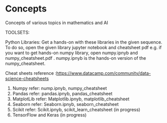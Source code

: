 # Concepts
Concepts of various topics in mathematics and AI

TOOLSETS:

Python Libraries:
Get a hands-on with these libraries in the given sequence. To do so, open the given library jupyter notebook and cheatsheet pdf e.g. if you want to get hands-on numpy library, open numpy.ipnyb and numpy_cheatsheet.pdf  . numpy.ipnyb is the hands-on version of the numpy_cheatsheet.

Cheat sheets reference :https://www.datacamp.com/community/data-science-cheatsheets

1. Numpy 
refer: nump.ipnyb, numpy_cheatsheet
2. Pandas
refer: pandas.ipnyb, pandas_cheatsheet
3. MatplotLib 
refer: Matplotlib.ipnyb, matplotlib_cheatsheet
4. Seaborn 
refer: Seaborn.ipnyb, seaborn_cheatsheet
5. Scikit
refer: Scikit.ipnyb, scikit_learn_cheatsheet (in progress)
6. TensorFlow and Keras
(in progress)

